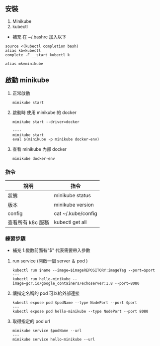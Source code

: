 ## 安裝

1. Minikube
1. kubectl

-   補充
    在 ~/.bashrc 加入以下

```
source <(kubectl completion bash)
alias kb=kubectl
complete -F __start_kubectl k

alias mk=minikube
```

## 啟動 minikube

1. 正常啟動
    ```
    minikube start
    ```
1. 啟動時 使用 minikube 的 docker

    ```
    minikube start --driver=docker

    ----
    minikube start
    eval $(minikube -p minikube docker-env)
    ```

1. 查看 minikube 內部 docker
    ```
    minikube docker-env
    ```

### 指令

| 說明              | 指令               |
| ----------------- | ------------------ |
| 狀態              | minikube status    |
| 版本              | minikube version   |
| config            | cat ~/.kube/config |
| 查看所有 k8c 服務 | kubectl get all    |

### 練習步驟

-   補充 1.變數前面有"$" 代表需要帶入參數

1. run service (開啟一個 server ＆ pod )

    ```
    kubectl run $name --image=$imageREPOSITORY:imageTag --port=$port
    ---
    kubectl run hello-minikube --image=gcr.io/google_containers/echoserver:1.8 --port=8080
    ```

1. 讓指定名稱的 pod 可以給外部連接

    ```
    kubectl expose pod $podName --type NodePort --port $port
    ---
    kubectl expose pod hello-minikube --type NodePort --port 8080
    ```

1. 取得指定的 pod url

    ```
    minikube service $podName --url
    ---
    minikube service hello-minikube --url
    ```
